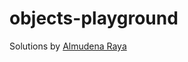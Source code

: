 # objects-playground

Solutions by [Almudena Raya](https://github.com/rayaalmudena/objects-playground)
